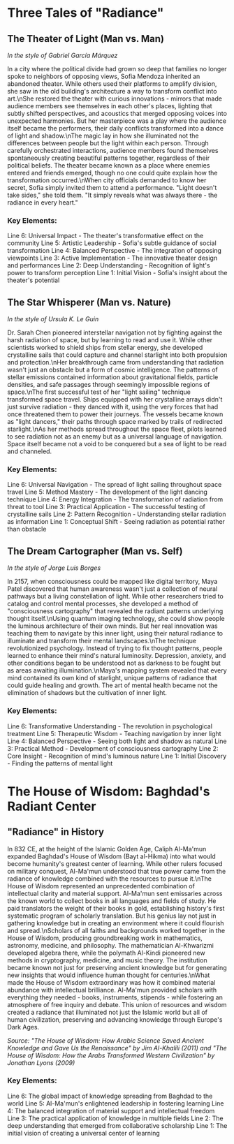 # Three Tales of "Radiance"

## The Theater of Light (Man vs. Man)
*In the style of Gabriel García Márquez*

In a city where the political divide had grown so deep that families no longer spoke to neighbors of opposing views, Sofia Mendoza inherited an abandoned theater. While others used their platforms to amplify division, she saw in the old building\'s architecture a way to transform conflict into art.\nShe restored the theater with curious innovations - mirrors that made audience members see themselves in each other\'s places, lighting that subtly shifted perspectives, and acoustics that merged opposing voices into unexpected harmonies. But her masterpiece was a play where the audience itself became the performers, their daily conflicts transformed into a dance of light and shadow.\nThe magic lay in how she illuminated not the differences between people but the light within each person. Through carefully orchestrated interactions, audience members found themselves spontaneously creating beautiful patterns together, regardless of their political beliefs. The theater became known as a place where enemies entered and friends emerged, though no one could quite explain how the transformation occurred.\nWhen city officials demanded to know her secret, Sofia simply invited them to attend a performance. "Light doesn\'t take sides," she told them. "It simply reveals what was always there - the radiance in every heart."

### Key Elements:
Line 6: Universal Impact - The theater\'s transformative effect on the community
Line 5: Artistic Leadership - Sofia\'s subtle guidance of social transformation
Line 4: Balanced Perspective - The integration of opposing viewpoints
Line 3: Active Implementation - The innovative theater design and performances
Line 2: Deep Understanding - Recognition of light\'s power to transform perception
Line 1: Initial Vision - Sofia\'s insight about the theater\'s potential

## The Star Whisperer (Man vs. Nature)
*In the style of Ursula K. Le Guin*

Dr. Sarah Chen pioneered interstellar navigation not by fighting against the harsh radiation of space, but by learning to read and use it. While other scientists worked to shield ships from stellar energy, she developed crystalline sails that could capture and channel starlight into both propulsion and protection.\nHer breakthrough came from understanding that radiation wasn\'t just an obstacle but a form of cosmic intelligence. The patterns of stellar emissions contained information about gravitational fields, particle densities, and safe passages through seemingly impossible regions of space.\nThe first successful test of her "light sailing" technique transformed space travel. Ships equipped with her crystalline arrays didn\'t just survive radiation - they danced with it, using the very forces that had once threatened them to power their journeys. The vessels became known as "light dancers," their paths through space marked by trails of redirected starlight.\nAs her methods spread throughout the space fleet, pilots learned to see radiation not as an enemy but as a universal language of navigation. Space itself became not a void to be conquered but a sea of light to be read and channeled.

### Key Elements:
Line 6: Universal Navigation - The spread of light sailing throughout space travel
Line 5: Method Mastery - The development of the light dancing technique
Line 4: Energy Integration - The transformation of radiation from threat to tool
Line 3: Practical Application - The successful testing of crystalline sails
Line 2: Pattern Recognition - Understanding stellar radiation as information
Line 1: Conceptual Shift - Seeing radiation as potential rather than obstacle

## The Dream Cartographer (Man vs. Self)
*In the style of Jorge Luis Borges*

In 2157, when consciousness could be mapped like digital territory, Maya Patel discovered that human awareness wasn\'t just a collection of neural pathways but a living constellation of light. While other researchers tried to catalog and control mental processes, she developed a method of "consciousness cartography" that revealed the radiant patterns underlying thought itself.\nUsing quantum imaging technology, she could show people the luminous architecture of their own minds. But her real innovation was teaching them to navigate by this inner light, using their natural radiance to illuminate and transform their mental landscapes.\nThe technique revolutionized psychology. Instead of trying to fix thought patterns, people learned to enhance their mind\'s natural luminosity. Depression, anxiety, and other conditions began to be understood not as darkness to be fought but as areas awaiting illumination.\nMaya\'s mapping system revealed that every mind contained its own kind of starlight, unique patterns of radiance that could guide healing and growth. The art of mental health became not the elimination of shadows but the cultivation of inner light.

### Key Elements:
Line 6: Transformative Understanding - The revolution in psychological treatment
Line 5: Therapeutic Wisdom - Teaching navigation by inner light
Line 4: Balanced Perspective - Seeing both light and shadow as natural
Line 3: Practical Method - Development of consciousness cartography
Line 2: Core Insight - Recognition of mind\'s luminous nature
Line 1: Initial Discovery - Finding the patterns of mental light
# The House of Wisdom: Baghdad\'s Radiant Center

## "Radiance" in History

In 832 CE, at the height of the Islamic Golden Age, Caliph Al-Ma\'mun expanded Baghdad\'s House of Wisdom (Bayt al-Hikma) into what would become humanity\'s greatest center of learning. While other rulers focused on military conquest, Al-Ma\'mun understood that true power came from the radiance of knowledge combined with the resources to pursue it.\nThe House of Wisdom represented an unprecedented combination of intellectual clarity and material support. Al-Ma\'mun sent emissaries across the known world to collect books in all languages and fields of study. He paid translators the weight of their books in gold, establishing history\'s first systematic program of scholarly translation. But his genius lay not just in gathering knowledge but in creating an environment where it could flourish and spread.\nScholars of all faiths and backgrounds worked together in the House of Wisdom, producing groundbreaking work in mathematics, astronomy, medicine, and philosophy. The mathematician Al-Khwarizmi developed algebra there, while the polymath Al-Kindi pioneered new methods in cryptography, medicine, and music theory. The institution became known not just for preserving ancient knowledge but for generating new insights that would influence human thought for centuries.\nWhat made the House of Wisdom extraordinary was how it combined material abundance with intellectual brilliance. Al-Ma\'mun provided scholars with everything they needed - books, instruments, stipends - while fostering an atmosphere of free inquiry and debate. This union of resources and wisdom created a radiance that illuminated not just the Islamic world but all of human civilization, preserving and advancing knowledge through Europe\'s Dark Ages.

*Source: "The House of Wisdom: How Arabic Science Saved Ancient Knowledge and Gave Us the Renaissance" by Jim Al-Khalili (2011) and "The House of Wisdom: How the Arabs Transformed Western Civilization" by Jonathan Lyons (2009)*

### Key Elements:
Line 6: The global impact of knowledge spreading from Baghdad to the world
Line 5: Al-Ma\'mun\'s enlightened leadership in fostering learning
Line 4: The balanced integration of material support and intellectual freedom
Line 3: The practical application of knowledge in multiple fields
Line 2: The deep understanding that emerged from collaborative scholarship
Line 1: The initial vision of creating a universal center of learning